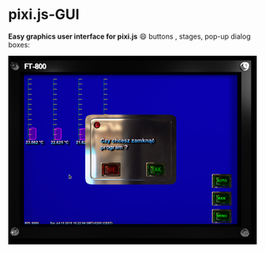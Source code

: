 # pixi.js-GUI
**Easy graphics user interface for pixi.js** :smile:
buttons , stages, pop-up dialog boxes:


<p align="center">
  <img src="https://github.com/zero0bytes/pixi.js-GUI/blob/master/pixi-gui.jpg" title="hover text">
</p>
